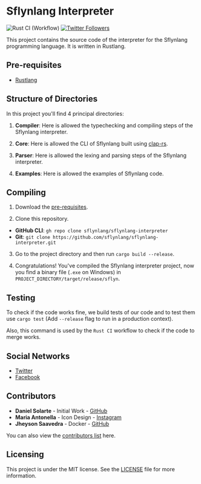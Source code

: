 # Sflynlang Interpreter

![Rust CI (Workflow)](https://img.shields.io/github/workflow/status/sflynlang/sflynlang-interpreter/Rust%20CI?label=Rust%20CI)
[![Twitter Followers](https://img.shields.io/twitter/follow/sflynlang?style=social)](https://twitter.com/sflynlang)

This project contains the source code of the interpreter for the Sflynlang programming language. It is written in Rustlang.

## Pre-requisites
- [Rustlang](https://rustup.rs/)

## Structure of Directories
In this project you'll find 4 principal directories:

1. **Compiler**: Here is allowed the typechecking and compiling steps of the Sflynlang interpreter.

2. **Core**: Here is allowed the CLI of Sflynlang built using [clap-rs](https://github.com/clap-rs/clap).

3. **Parser**: Here is allowed the lexing and parsing steps of the Sflynlang interpreter.

4. **Examples**: Here is allowed the examples of Sflynlang code.

## Compiling
1. Download the [pre-requisites](#Pre-requisites).

2. Clone this repository.

- **GitHub CLI**: `gh repo clone sflynlang/sflynlang-interpreter`
- **Git**: `git clone https://github.com/sflynlang/sflynlang-interpreter.git`

3. Go to the project directory and then run `cargo build --release`.

4. Congratulations! You've compiled the Sflynlang interpreter project, now you find a binary file (`.exe` on Windows) in `PROJECT_DIRECTORY/target/release/sflyn`.

## Testing
To check if the code works fine, we build tests of our code and to test them use `cargo test` (Add `--release` flag to run in a production context).

Also, this command is used by the `Rust CI` workflow to check if the code to merge works.

## Social Networks
- [Twitter](https://twitter.com/sflynlang)
- [Facebook](https://facebook.com/sflynlang)

## Contributors
- **Daniel Solarte** - Initial Work - [GitHub](https://github.com/danielsolartech)
- **Maria Antonella** - Icon Design - [Instagram](https://instagram.com/elementaInsky)
- **Jheyson Saavedra** - Docker - [GitHub](https://github.com/JheysonDev)

You can also view the [contributors list](https://github.com/sflynlang/sflynlang-interpreter/contributors) here.

## Licensing
This project is under the MIT license. See the [LICENSE](./LICENSE) file for more information.
